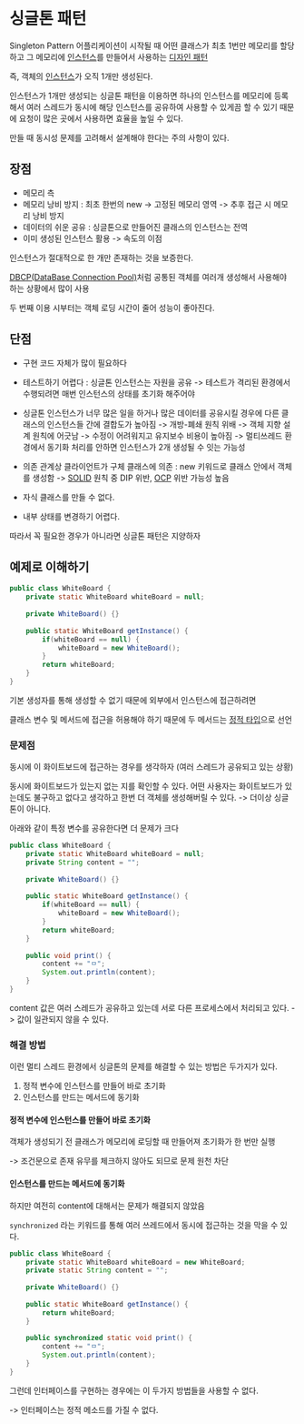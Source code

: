 # 싱글톤 패턴
Singleton Pattern
어플리케이션이 시작될 때 어떤 클래스가 최초 1번만 메모리를 할당하고 그 메모리에 [인스턴스](Instance.md)를 만들어서 사용하는 [디자인 패턴](Design_Pattern.md)

즉, 객체의 [인스턴스](Instance.md)가 오직 1개만 생성된다.

인스턴스가 1개만 생성되는 싱글톤 패턴을 이용하면 하나의 인스턴스를 메모리에 등록해서 여러 스레드가 동시에 해당 인스턴스를 공유하여 사용할 수 있게끔 할 수 있기 때문에 요청이 많은 곳에서 사용하면 효율을 높일 수 있다.

만들 때 동시성 문제를 고려해서 설계해야 한다는 주의 사항이 있다.

## 장점
- 메모리 측
- 메모리 낭비 방지 : 최초 한번의 new -> 고정된 메모리 영역 -> 추후 접근 시 메모리 낭비 방지
- 데이터의 쉬운 공유 : 싱글톤으로 만들어진 클래스의 인스턴스는 전역
- 이미 생성된 인스턴스 활용 -> 속도의 이점

인스턴스가 절대적으로 한 개만 존재하는 것을 보증한다.

[DBCP(DataBase Connection Pool)](DBCP.md)처럼 공통된 객체를 여러개 생성해서 사용해야 하는 상황에서 많이 사용

두 번째 이용 시부터는 객체 로딩 시간이 줄어 성능이 좋아진다.

## 단점
- 구현 코드 자체가 많이 필요하다
- 테스트하기 어렵다 : 싱글톤 인스턴스는 자원을 공유 -> 테스트가 격리된 환경에서 수행되려면 매번 인스턴스의 상태를 초기화 해주어야

- 싱글톤 인스턴스가 너무 많은 일을 하거나 많은 데이터를 공유시킬 경우에 다른 클래스의 인스턴스들 간에 결합도가 높아짐
	-> 개방-폐쇄 원칙 위배
	-> 객체 지향 설계 원칙에 어긋남
	-> 수정이 어려워지고 유지보수 비용이 높아짐
	-> 멀티쓰레드 환경에서 동기화 처리를 안하면 인스턴스가 2개 생성될 수 잇는 가능성

- 의존 관계상 클라이언트가 구체 클래스에 의존 : new 키워드로 클래스 안에서 객체를 생성함 -> [SOLID](SOLID.md) 원칙 중 DIP 위반, [OCP](OCP.md) 위반 가능성 높음

- 자식 클래스를 만들 수 없다.
- 내부 상태를 변경하기 어렵다.

따라서 꼭 필요한 경우가 아니라면 싱글톤 패턴은 지양하자

## 예제로 이해하기
```java
public class WhiteBoard {  
    private static WhiteBoard whiteBoard = null;  
    
    private WhiteBoard() {}  
    
    public static WhiteBoard getInstance() {  
        if(whiteBoard == null) {  
            whiteBoard = new WhiteBoard();  
        }  
        return whiteBoard;  
    }  
}
```

기본 생성자를 통해 생성할 수 없기 때문에 외부에서 인스턴스에 접근하려면 

클래스 변수 및 메서드에 접근을 허용해야 하기 때문에 두 메서드는 [정적 타입](static)으로 선언

### 문제점
동시에 이 화이트보드에 접근하는 경우를 생각하자 (여러 스레드가 공유되고 있는 상황)

동시에 화이트보드가 있는지 없는 지를 확인할 수 있다. 어떤 사용자는 화이트보드가 있는데도 불구하고 없다고 생각하고 한번 더 객체를 생성해버릴 수 있다. -> 더이상 싱글톤이 아니다.

아래와 같이 특정 변수를 공유한다면 더 문제가 크다

```java
public class WhiteBoard {  
    private static WhiteBoard whiteBoard = null;  
    private String content = "";  
	
    private WhiteBoard() {}  
    
    public static WhiteBoard getInstance() {  
        if(whiteBoard == null) {  
            whiteBoard = new WhiteBoard();  
        }  
        return whiteBoard;  
    }  
	
    public void print() {  
        content += "ㅁ";  
        System.out.println(content);  
    }  
}
```

content 값은 여러 스레드가 공유하고 있는데 서로 다른 프로세스에서 처리되고 있다. -> 값이 일관되지 않을 수 있다.

### 해결 방법

이런 멀티 스레드 환경에서 싱글톤의 문제를 해결할 수 있는 방법은 두가지가 있다.

1. 정적 변수에 인스턴스를 만들어 바로 초기화
2. 인스턴스를 만드는 메서드에 동기화

#### 정적 변수에 인스턴스를 만들어 바로 초기화

객체가 생성되기 전 클래스가 메모리에 로딩할 때 만들어져 초기화가 한 번만 실행

-> 조건문으로 존재 유무를 체크하지 않아도 되므로 문제 원천 차단

#### 인스턴스를 만드는 메서드에 동기화

하지만 여전히 content에 대해서는 문제가 해결되지 않았음

`synchronized` 라는 키워드를 통해 여러 쓰레드에서 동시에 접근하는 것을 막을 수 있다.

```java
public class WhiteBoard {  
    private static WhiteBoard whiteBoard = new WhiteBoard;  
    private static String content = "";  
	
    private WhiteBoard() {}  
    
    public static WhiteBoard getInstance() {  
        return whiteBoard;  
    }  
	
    public synchronized static void print() {  
        content += "ㅁ";  
        System.out.println(content);  
    }  
}
```

그런데 인터페이스를 구현하는 경우에는 이 두가지 방법들을 사용할 수 없다.

-> 인터페이스는 정적 메소드를 가질 수 없다.


